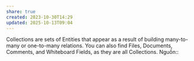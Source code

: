 ```yaml
---
share: true
created: 2023-10-30T14:29
updated: 2025-10-13T09:04
---
```

Collections are sets of Entities that appear as a result of building many-to-many or one-to-many relations. You can also find Files, Documents, Comments, and Whiteboard Fields, as they are all Collections.
Nguồn:: 